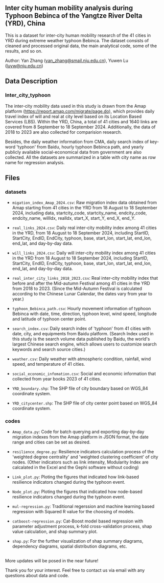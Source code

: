 ## Inter city human mobility analysis during Typhoon Bebinca of the Yangtze River Delta (YRD), China

This is a dataset for inter-city human mobility research of the 41 cities in YRD during extreme weather typhoon Bebinca. The dataset consists of cleaned and processed original data, the main analytical code, some of the results, and so on.

Author: Yan Zhang (yan_zhang@smail.nju.edu.cn), Yuwen Lu (luyw@nju.edu.cn)

## Data Description
### Inter_city_typhoon
The inter-city mobility data used in this study is drawn from the Amap platform (https://report.amap.com/migrate/page.do), which provides daily travel index of will and real at city level based on its Location Based Services (LBS). Within the YRD, China, a total of 41 cities and 1640 links are covered from 8 September to 18 September 2024. Additionally, the data of 2018 to 2023 are also collected for comparision research.

Besides, the daily weather information from CMA, daily search index of key-word 'typhoon' from Baidu, hourly typhoon Bebinca path, and yearly publicly available social-economical data from government are also collected. All the datasets are summarized in a table with city name as row name for regression analysis.

## Files
### datasets
* `migation_index_Amap_2024.csv`: Raw migration index data obtained from Amap starting from 41 cities in the YRD from 18 August to 18 September 2024, including data, startcity_code, startcity_name, endcity_code, endcity_name, willIdx, realIdx, start_X, start_Y, end_X, end_Y. 

* `real_links_2024.csv`: Daily real inter-city mobility index among 41 cities in the YRD, from 18 August to 18 September 2024, including StartID, StartCity, EndID, EndCity, typhoon, base, start_lon, start_lat, end_lon, end_lat, and day-by-day data. 

* `will_links_2024.csv`: Daily will inter-city mobility index among 41 cities in the YRD from 18 August to 18 September 2024, including StartID, StartCity, EndID, EndCity, typhoon, base, start_lon, start_lat, end_lon, end_lat, and day-by-day data.

* `real_inter_city_links_2018_2023.csv`: Real inter-city mobility index that before and after the Mid-autumn Festival among 41 cities in the YRD from 2018 to 2023. (Since the Mid-Autumn Festival is calculated according to the Chinese Lunar Calendar, the dates vary from year to year.)

* `typhoon_Bebinca_path.csv`: Hourly movement information of typhoon Bebinca with date, time, direction, typhoon level, wind speed, longitude and latitude of typhoon center point.

* `search_index.csv`: Daily search index of 'typhoon' from 41 cities with date, city, and equipments from Baidu platform. (Search Index used in this study is the search volume data published by Baidu, the world's largest Chinese search engine, which allows users to customize search keywords and search source cities.)

* `weather.csv`: Daily weather with atmospheric condition, rainfall, wind speed, and temperature of 41 cities.

* `social_economic_infomation.csv`: Social and economic information that collected from year books 2023 of 41 cities. 

* `YRD_boundary.shp`: The SHP file of city boundary based on WGS_84 coordinate system. 

* `YRD_citycenter.shp`: The SHP file of city center point based on WGS_84 coordinate system. 

### codes
* `Amap_data.py`: Code for batch querying and exporting day-by-day migration indexes from the Amap platform in JSON format, the date range and cities can be set as desired.

* `resilience_degree.py`: Resilience indicators calculation process of the 'weighted degree centrality' and 'weighted clustering coefficient' of city nodes. (Other indicators such as link intensity, Modularity Index are calcalated in the Excel and the Gephi software without coding)

* `Link_plot.py`:  Ploting the figures that indicated how link-based resilience indicators changed during the typhoon event. 

* `Node_plot.py`:  Ploting the figures that indicated how node-based resilience indicators changed during the typhoon event. 

* `mul-regression.py`: Traditional regerssion and machine learning based regression with Squared R value for the choosing of models.  

* `catboost-regression.py`: Cat-Boost model based regression with parameter adjustment process, k-fold cross-validation process, shap value calculation, and shap summary plot. 

* `shap.py`: For the further visualization of shap summary diagrams, dependency diagrams, spatial distribution diagrams, etc.

##
More updates will be posed in the near future! 

Thank you for your interest. Feel free to contact us via email with any questions about data and code.
